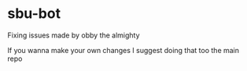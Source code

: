 # sbu-bot
Fixing issues made by obby the almighty

If you wanna make your own changes I suggest doing that too the main repo
